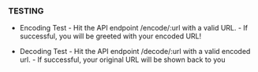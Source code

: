 ### TESTING

-   Encoding Test
        - Hit the API endpoint /encode/:url with a valid URL.
        - If successful, you will be greeted with your encoded URL! 
 
-   Decoding Test
        - Hit the API endpoint /decode/:url with a valid encoded url.
        - If successful, your original URL will be shown back to you
